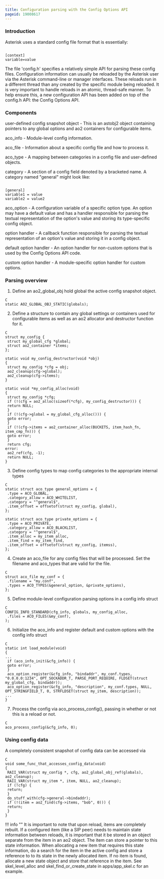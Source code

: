 ```yaml
---
title: Configuration parsing with the Config Options API
pageid: 19008617
---
```


### Introduction

Asterisk uses a standard config file format that is essentially:

```

[context]
variable=value

```

The file 'config.h' specifies a relatively simple API for parsing these config files. Configuration information can usually be reloaded by the Asterisk user via the Asterisk command-line or manager interfaces. These reloads run in a different thread than any created by the specific module being reloaded. It is very important to handle reloads in an atomic, thread-safe manner. To help ensure this, a new configuration API has been added on top of the config.h API: the Config Options API.

### Components

user-defined config snapshot object - This is an astobj2 object containing pointers to any global options and ao2 containers for configurable items.

aco_info - Module-level config information.

aco_file - Information about a specific config file and how to process it.

aco_type - A mapping between categories in a config file and user-defined objects.

category - A section of a config field denoted by a bracketed name. A category named "general" might look like:

```

[general]
variable1 = value
variable2 = value2

```

aco_option - A configuration variable of a specific option type. An option may have a default value and has a handler responsible for parsing the textual representation of the option's value and storing its type-specific config object.

option handler - A callback function responsible for parsing the textual representation of an option's value and storing it in a config object.

default option handler - An option handler for non-custom options that is used by the Config Options API code.

custom option handler - A module-specific option handler for custom options.

### Parsing overview

1. Define an ao2_global_obj hold global the active config snapshot object.

```
C
static AO2_GLOBAL_OBJ_STATIC(globals);

```
2. Define a structure to contain any global settings or containers used for configurable items as well as an ao2 allocator and destructor function for it.

```
C
struct my_config {
 struct my_global_cfg *global;
 struct ao2_container *items;
};

static void my_config_destructor(void *obj)
{
 struct my_config *cfg = obj;
 ao2_cleanup(cfg->global);
 ao2_cleanup(cfg->items);
}

static void *my_config_alloc(void)
{
 struct my_config *cfg;
 if (!(cfg = ao2_alloc(sizeof(*cfg), my_config_destructor))) {
 return NULL;
 }
 if (!(cfg->global = my_global_cfg_alloc())) {
 goto error;
 }
 if (!(cfg->items = ao2_container_alloc(BUCKETS, item_hash_fn, item_cmp_fn))) {
 goto error;
 }
 return cfg;
error:
 ao2_ref(cfg, -1);
 return NULL;
}

```
3. Define config types to map config categories to the appropriate internal types

```
C
static struct aco_type general_options = {
 .type = ACO_GLOBAL,
 .category_allow = ACO_WHITELIST,
 .category = "^general$",
 .item_offset = offsetof(struct my_config, global),
};

static struct aco_type private_options = {
 .type = ACO_PRIVATE,
 .category_allow = ACO_BLACKLIST,
 .category = "^general$",
 .item_alloc = my_item_alloc,
 .item_find = my_item_find,
 .item_offset = offsetof(struct my_config, itemss),
};

```
4. Create an aco_file for any config files that will be processed. Set the filename and aco_types that are valid for the file.

```
C
struct aco_file my_conf = {
 .filename = "my.conf",
 .types = ACO_TYPES(&general_option, &private_options),
};

```
5. Define module-level configuration parsing options in a config info struct

```
C
CONFIG_INFO_STANDARD(cfg_info, globals, my_config_alloc,
 .files = ACO_FILES(&my_conf),
);

```
6. Initialize the aco_info and register default and custom options with the config info struct

```
C
static int load_module(void)
{
...
 if (aco_info_init(&cfg_info)) {
 goto error;
 }
 aco_option_register(&cfg_info, "bindaddr", my_conf.types, "0.0.0.0:1234", OPT_SOCKADDR_T, PARSE_PORT_REQUIRE, FLDSET(struct my_global_cfg, bindaddr));
 aco_option_register(&cfg_info, "description", my_conf.types, NULL, OPT_STRINGFIELD_T, 0, STRFLDSET(struct my_item, description));
...
}

```
7. Process the config via aco_process_config(), passing in whether or not this is a reload or not.

```
C
aco_process_config(&cfg_info, 0);

```

### Using config data

A completely consistent snapshot of config data can be accessed via

```
C
void some_func_that_accesses_config_data(void)
{
 RAII_VAR(struct my_config *, cfg, ao2_global_obj_ref(globals), ao2_cleanup);
 RAII_VAR(struct my_item *, item, NULL, ao2_cleanup);
 if (!cfg) {
 return;
 }
 do_stuff_with(cfg->general->bindaddr);
 if (!(item = ao2_find(cfg->items, "bob", 0))) {
 return;
 }
}

```

!!! info ""
    It is important to note that upon reload, items are completely rebuilt. If a configured item (like a SIP peer) needs to maintain state information between reloads, it is important that it be stored in an object separate from the item in an ao2 object. The item can store a pointer to this state information. When allocating a new item that requires this state information, do a search for the item in the active config and store a reference to to its state in the newly allocated item. If no item is found, allocate a new state object and store that reference in the item. See skel_level_alloc and skel_find_or_create_state in apps/app_skel.c for an example.

[//]: # (end-info)
